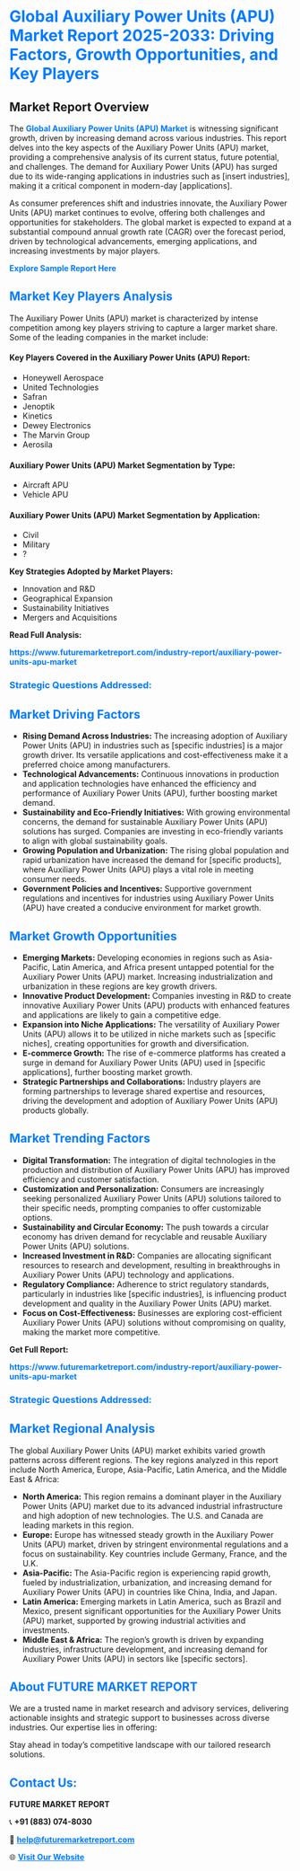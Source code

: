 <h1 style="color: #007BFF;">Global Auxiliary Power Units (APU) Market Report 2025-2033: Driving Factors, Growth Opportunities, and Key Players</h1>

<section id="overview">
<h2>Market Report Overview</h2>
<p>The <a href="https://www.futuremarketreport.com/industry-report/auxiliary-power-units-apu-market" style="color: #007BFF; text-decoration: none;"><strong>Global Auxiliary Power Units (APU) Market</strong></a> is witnessing significant growth, driven by increasing demand across various industries. This report delves into the key aspects of the Auxiliary Power Units (APU) market, providing a comprehensive analysis of its current status, future potential, and challenges. The demand for Auxiliary Power Units (APU) has surged due to its wide-ranging applications in industries such as [insert industries], making it a critical component in modern-day [applications].</p>
<p>As consumer preferences shift and industries innovate, the Auxiliary Power Units (APU) market continues to evolve, offering both challenges and opportunities for stakeholders. The global market is expected to expand at a substantial compound annual growth rate (CAGR) over the forecast period, driven by technological advancements, emerging applications, and increasing investments by major players.</p>
</section>

<section id="overview">
<p><a href="https://www.futuremarketreport.com/request-sample/reportId=103461" style="color: #007BFF; text-decoration: none;"><strong>Explore Sample Report Here</strong></a></p>
</section>

<section id="key-players">
<h2 style="color: #007BFF;">Market Key Players Analysis</h2>
<p>The Auxiliary Power Units (APU) market is characterized by intense competition among key players striving to capture a larger market share. Some of the leading companies in the market include:</p>
<h4>Key Players Covered in the Auxiliary Power Units (APU) Report:</h4>
<ul><li>Honeywell Aerospace</li><li>United Technologies</li><li>Safran</li><li>Jenoptik</li><li>Kinetics</li><li>Dewey Electronics</li><li>The Marvin Group</li><li>Aerosila</li></ul>
<h4>Auxiliary Power Units (APU) Market Segmentation by Type:</h4>
<ul><li>Aircraft APU</li><li>Vehicle APU</li></ul>

<h4>Auxiliary Power Units (APU) Market Segmentation by Application:</h4>
<ul><li>Civil</li><li>Military</li><li>?</li></ul>
<p><strong>Key Strategies Adopted by Market Players:</strong></p>
<ul>
<li>Innovation and R&D</li>
<li>Geographical Expansion</li>
<li>Sustainability Initiatives</li>
<li>Mergers and Acquisitions</li>
</ul>
</section>

<section>
<p><strong>Read Full Analysis: </strong></p><a href="https://www.futuremarketreport.com/industry-report/auxiliary-power-units-apu-market" style="color: #007BFF; text-decoration: none;"><strong>https://www.futuremarketreport.com/industry-report/auxiliary-power-units-apu-market</strong></a>
<h3 style="color: #007BFF;">Strategic Questions Addressed:</h3>
</section>

<section id="driving-factors">
<h2 style="color: #007BFF;">Market Driving Factors</h2>
<ul>
<li><strong>Rising Demand Across Industries:</strong> The increasing adoption of Auxiliary Power Units (APU) in industries such as [specific industries] is a major growth driver. Its versatile applications and cost-effectiveness make it a preferred choice among manufacturers.</li>
<li><strong>Technological Advancements:</strong> Continuous innovations in production and application technologies have enhanced the efficiency and performance of Auxiliary Power Units (APU), further boosting market demand.</li>
<li><strong>Sustainability and Eco-Friendly Initiatives:</strong> With growing environmental concerns, the demand for sustainable Auxiliary Power Units (APU) solutions has surged. Companies are investing in eco-friendly variants to align with global sustainability goals.</li>
<li><strong>Growing Population and Urbanization:</strong> The rising global population and rapid urbanization have increased the demand for [specific products], where Auxiliary Power Units (APU) plays a vital role in meeting consumer needs.</li>
<li><strong>Government Policies and Incentives:</strong> Supportive government regulations and incentives for industries using Auxiliary Power Units (APU) have created a conducive environment for market growth.</li>
</ul>
</section>

<section id="growth-opportunities">
<h2 style="color: #007BFF;">Market Growth Opportunities</h2>
<ul>
<li><strong>Emerging Markets:</strong> Developing economies in regions such as Asia-Pacific, Latin America, and Africa present untapped potential for the Auxiliary Power Units (APU) market. Increasing industrialization and urbanization in these regions are key growth drivers.</li>
<li><strong>Innovative Product Development:</strong> Companies investing in R&D to create innovative Auxiliary Power Units (APU) products with enhanced features and applications are likely to gain a competitive edge.</li>
<li><strong>Expansion into Niche Applications:</strong> The versatility of Auxiliary Power Units (APU) allows it to be utilized in niche markets such as [specific niches], creating opportunities for growth and diversification.</li>
<li><strong>E-commerce Growth:</strong> The rise of e-commerce platforms has created a surge in demand for Auxiliary Power Units (APU) used in [specific applications], further boosting market growth.</li>
<li><strong>Strategic Partnerships and Collaborations:</strong> Industry players are forming partnerships to leverage shared expertise and resources, driving the development and adoption of Auxiliary Power Units (APU) products globally.</li>
</ul>
</section>

<section id="trending-factors">
<h2 style="color: #007BFF;">Market Trending Factors</h2>
<ul>
<li><strong>Digital Transformation:</strong> The integration of digital technologies in the production and distribution of Auxiliary Power Units (APU) has improved efficiency and customer satisfaction.</li>
<li><strong>Customization and Personalization:</strong> Consumers are increasingly seeking personalized Auxiliary Power Units (APU) solutions tailored to their specific needs, prompting companies to offer customizable options.</li>
<li><strong>Sustainability and Circular Economy:</strong> The push towards a circular economy has driven demand for recyclable and reusable Auxiliary Power Units (APU) solutions.</li>
<li><strong>Increased Investment in R&D:</strong> Companies are allocating significant resources to research and development, resulting in breakthroughs in Auxiliary Power Units (APU) technology and applications.</li>
<li><strong>Regulatory Compliance:</strong> Adherence to strict regulatory standards, particularly in industries like [specific industries], is influencing product development and quality in the Auxiliary Power Units (APU) market.</li>
<li><strong>Focus on Cost-Effectiveness:</strong> Businesses are exploring cost-efficient Auxiliary Power Units (APU) solutions without compromising on quality, making the market more competitive.</li>
</ul>
</section>

<section>
<p><strong>Get Full Report: </strong></p><a href="https://www.futuremarketreport.com/industry-report/auxiliary-power-units-apu-market" style="color: #007BFF; text-decoration: none;"><strong>https://www.futuremarketreport.com/industry-report/auxiliary-power-units-apu-market</strong></a>
<h3 style="color: #007BFF;">Strategic Questions Addressed:</h3>
</section>


<section id="regional-analysis">
<h2 style="color: #007BFF;">Market Regional Analysis</h2>
<p>The global Auxiliary Power Units (APU) market exhibits varied growth patterns across different regions. The key regions analyzed in this report include North America, Europe, Asia-Pacific, Latin America, and the Middle East & Africa:</p>
<ul>
<li><strong>North America:</strong> This region remains a dominant player in the Auxiliary Power Units (APU) market due to its advanced industrial infrastructure and high adoption of new technologies. The U.S. and Canada are leading markets in this region.</li>
<li><strong>Europe:</strong> Europe has witnessed steady growth in the Auxiliary Power Units (APU) market, driven by stringent environmental regulations and a focus on sustainability. Key countries include Germany, France, and the U.K.</li>
<li><strong>Asia-Pacific:</strong> The Asia-Pacific region is experiencing rapid growth, fueled by industrialization, urbanization, and increasing demand for Auxiliary Power Units (APU) in countries like China, India, and Japan.</li>
<li><strong>Latin America:</strong> Emerging markets in Latin America, such as Brazil and Mexico, present significant opportunities for the Auxiliary Power Units (APU) market, supported by growing industrial activities and investments.</li>
<li><strong>Middle East & Africa:</strong> The region’s growth is driven by expanding industries, infrastructure development, and increasing demand for Auxiliary Power Units (APU) in sectors like [specific sectors].</li>
</ul>
</section>

<footer>
<h2 style="color: #007BFF;">About FUTURE MARKET REPORT</h2>
<p>We are a trusted name in market research and advisory services, delivering actionable insights and strategic support to businesses across diverse industries. Our expertise lies in offering:</p>

<p>Stay ahead in today’s competitive landscape with our tailored research solutions.</p>

<h2 style="color: #007BFF;">Contact Us:</h2>
<p><strong>FUTURE MARKET REPORT</strong></p>
<p>📞 <strong>+91 (883) 074-8030</strong></p>
<p>📧 <strong><a href="mailto:help@futuremarketreport.com" style="color: #007BFF;">help@futuremarketreport.com</a></strong></p>
<p>🌐 <strong><a href="https://www.futuremarketreport.com/" style="color: #007BFF;">Visit Our Website</a></strong></p>
</footer>